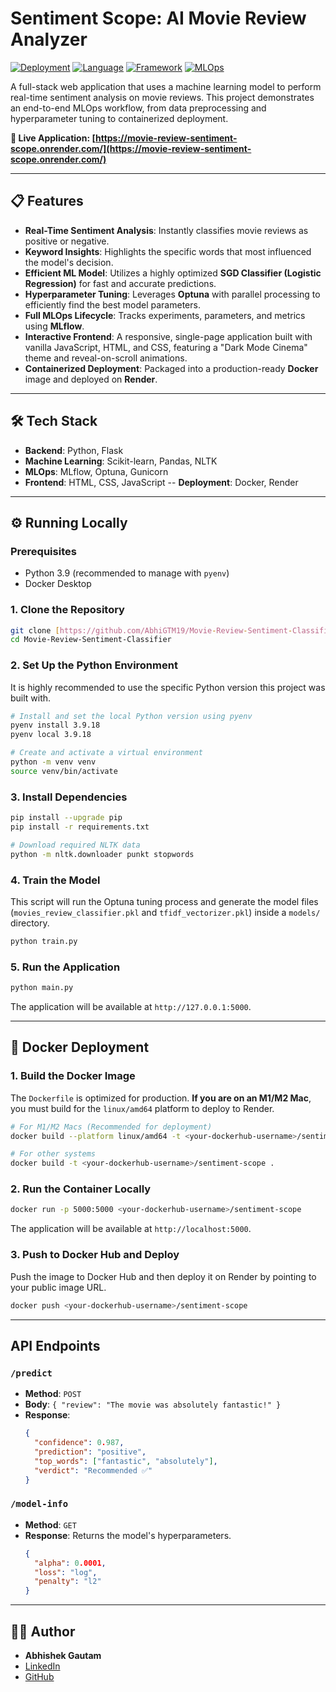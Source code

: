 # Sentiment Scope: AI Movie Review Analyzer

[![Deployment](https://img.shields.io/badge/Deployment-Render-000?style=for-the-badge&logo=render)](https://movie-review-sentiment-scope.onrender.com/)
[![Language](https://img.shields.io/badge/Language-Python-3776AB?style=for-the-badge&logo=python)](https://www.python.org/)
[![Framework](https://img.shields.io/badge/Framework-Flask-000?style=for-the-badge&logo=flask)](https://flask.palletsprojects.com/)
[![MLOps](https://img.shields.io/badge/MLOps-MLflow-000?style=for-the-badge&logo=m&logoColor=F0523A)](https://mlflow.org/)

A full-stack web application that uses a machine learning model to perform real-time sentiment analysis on movie reviews. This project demonstrates an end-to-end MLOps workflow, from data preprocessing and hyperparameter tuning to containerized deployment.

**🚀 Live Application: [https://movie-review-sentiment-scope.onrender.com/](https://movie-review-sentiment-scope.onrender.com/)**

---

## 📋 Features

-   **Real-Time Sentiment Analysis**: Instantly classifies movie reviews as positive or negative.
-   **Keyword Insights**: Highlights the specific words that most influenced the model's decision.
-   **Efficient ML Model**: Utilizes a highly optimized **SGD Classifier (Logistic Regression)** for fast and accurate predictions.
-   **Hyperparameter Tuning**: Leverages **Optuna** with parallel processing to efficiently find the best model parameters.
-   **Full MLOps Lifecycle**: Tracks experiments, parameters, and metrics using **MLflow**.
-   **Interactive Frontend**: A responsive, single-page application built with vanilla JavaScript, HTML, and CSS, featuring a "Dark Mode Cinema" theme and reveal-on-scroll animations.
-   **Containerized Deployment**: Packaged into a production-ready **Docker** image and deployed on **Render**.

---

## 🛠️ Tech Stack

-   **Backend**: Python, Flask
-   **Machine Learning**: Scikit-learn, Pandas, NLTK
-   **MLOps**: MLflow, Optuna, Gunicorn
-   **Frontend**: HTML, CSS, JavaScript
--   **Deployment**: Docker, Render

---

## ⚙️ Running Locally

### Prerequisites

-   Python 3.9 (recommended to manage with `pyenv`)
-   Docker Desktop

### 1. Clone the Repository

```bash
git clone [https://github.com/AbhiGTM19/Movie-Review-Sentiment-Classifier.git](https://github.com/AbhiGTM19/Movie-Review-Sentiment-Classifier.git)
cd Movie-Review-Sentiment-Classifier
```

### 2. Set Up the Python Environment

It is highly recommended to use the specific Python version this project was built with.

```bash
# Install and set the local Python version using pyenv
pyenv install 3.9.18
pyenv local 3.9.18

# Create and activate a virtual environment
python -m venv venv
source venv/bin/activate
```

### 3. Install Dependencies

```bash
pip install --upgrade pip
pip install -r requirements.txt

# Download required NLTK data
python -m nltk.downloader punkt stopwords
```

### 4. Train the Model

This script will run the Optuna tuning process and generate the model files (`movies_review_classifier.pkl` and `tfidf_vectorizer.pkl`) inside a `models/` directory.

```bash
python train.py
```

### 5. Run the Application

```bash
python main.py
```

The application will be available at `http://127.0.0.1:5000`.

---

## 🐳 Docker Deployment

### 1. Build the Docker Image

The `Dockerfile` is optimized for production. **If you are on an M1/M2 Mac**, you must build for the `linux/amd64` platform to deploy to Render.

```bash
# For M1/M2 Macs (Recommended for deployment)
docker build --platform linux/amd64 -t <your-dockerhub-username>/sentiment-scope .

# For other systems
docker build -t <your-dockerhub-username>/sentiment-scope .
```

### 2. Run the Container Locally

```bash
docker run -p 5000:5000 <your-dockerhub-username>/sentiment-scope
```

The application will be available at `http://localhost:5000`.

### 3. Push to Docker Hub and Deploy

Push the image to Docker Hub and then deploy it on Render by pointing to your public image URL.

```bash
docker push <your-dockerhub-username>/sentiment-scope
```

---

## API Endpoints

### `/predict`

-   **Method**: `POST`
-   **Body**: `{ "review": "The movie was absolutely fantastic!" }`
-   **Response**:
    ```json
    {
      "confidence": 0.987,
      "prediction": "positive",
      "top_words": ["fantastic", "absolutely"],
      "verdict": "Recommended ✅"
    }
    ```

### `/model-info`

-   **Method**: `GET`
-   **Response**: Returns the model's hyperparameters.
    ```json
    {
      "alpha": 0.0001,
      "loss": "log",
      "penalty": "l2"
    }
    ```

---
## 🧑‍💻 Author

-   **Abhishek Gautam**
-   [LinkedIn](https://www.linkedin.com/in/abhishek-gautam-03b56926b/)
-   [GitHub](https://github.com/AbhiGTM19)